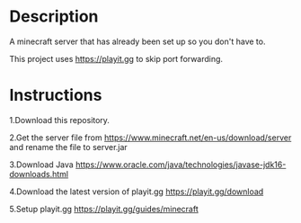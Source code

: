 # Description
A minecraft server that has already been set up so you don't have to.

This project uses https://playit.gg to skip port forwarding.
# Instructions
1.Download this repository.

2.Get the server file from https://www.minecraft.net/en-us/download/server and rename the file to server.jar

3.Download Java https://www.oracle.com/java/technologies/javase-jdk16-downloads.html

4.Download the latest version of playit.gg https://playit.gg/download

5.Setup playit.gg https://playit.gg/guides/minecraft


